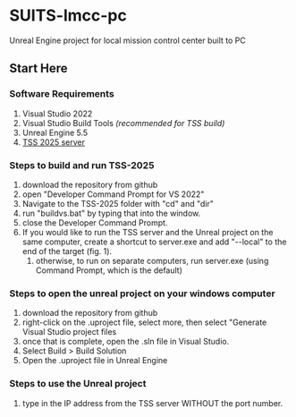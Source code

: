 # SUITS-lmcc-pc
Unreal Engine project for local mission control center built to PC

## Start Here
### Software Requirements
1. Visual Studio 2022
1. Visual Studio Build Tools *(recommended for TSS build)*
1. Unreal Engine 5.5
1. [TSS 2025 server](https://github.com/SUITS-Techteam/TSS-2025)


### Steps to build and run TSS-2025
1. download the repository from github
1. open "Developer Command Prompt for VS 2022"
1. Navigate to the TSS-2025 folder with "cd" and "dir"
1. run "buildvs.bat" by typing that into the window.
1. close the Developer Command Prompt.
1. If you would like to run the TSS server and the Unreal project on the same computer, create a shortcut to server.exe and add "--local" to the end of the target (fig. 1).
    1. otherwise, to run on separate computers, run server.exe (using Command Prompt, which is the default)

### Steps to open the unreal project on your windows computer
1. download the repository from github
1. right-click on the .uproject file, select more, then select "Generate Visual Studio project files
1. once that is complete, open the .sln file in Visual Studio.
1. Select Build > Build Solution
1. Open the .uproject file in Unreal Engine

### Steps to use the Unreal project
1. type in the IP address from the TSS server WITHOUT the port number.